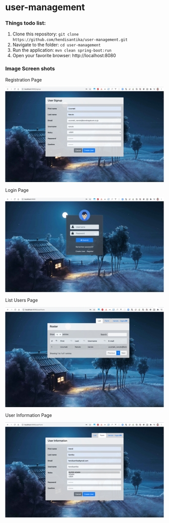 # user-management

### Things todo list:

1. Clone this repository: `git clone https://github.com/hendisantika/user-management.git`
2. Navigate to the folder: `cd user-management`
3. Run the application: `mvn clean spring-boot:run`
4. Open your favorite browser: http://localhost:8080

### Image Screen shots

Registration Page

![Registration Page](img/signup.png "Registration Page")

Login Page

![Login Page](img/login.png "Login Page")

List Users Page

![List Users Page](img/list.png "List Users Page")

User Information Page

![User Information Page](img/info.png "User Information Page")


